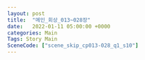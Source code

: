 ```yaml
---
layout: post
title:  "메인_회상_013~028장"
date:   2022-01-11 05:00:00 +0000
categories: Main
Tags: Story Main
SceneCode: ["scene_skip_cp013-028_q1_s10"]
---
```

